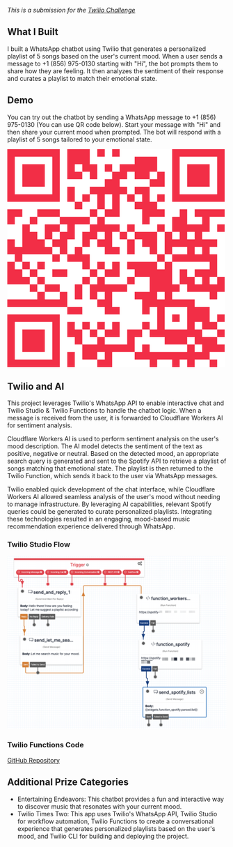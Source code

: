*This is a submission for the [Twilio Challenge ](https://dev.to/challenges/twilio)*

## What I Built

I built a WhatsApp chatbot using Twilio that generates a personalized playlist of 5 songs based on the user's current mood. When a user sends a message to +1 (856) 975-0130 starting with "Hi", the bot prompts them to share how they are feeling. It then analyzes the sentiment of their response and curates a playlist to match their emotional state.

## Demo
You can try out the chatbot by sending a WhatsApp message to +1 (856) 975-0130 (You can use QR code below). Start your message with "Hi" and then share your current mood when prompted. The bot will respond with a playlist of 5 songs tailored to your emotional state.

![WhatsApp QR Code](./whatsapp-qr.png)


## Twilio and AI
This project leverages Twilio's WhatsApp API to enable interactive chat and Twilio Studio & Twilio Functions to handle the chatbot logic. When a message is received from the user, it is forwarded to Cloudflare Workers AI for sentiment analysis.

Cloudflare Workers AI is used to perform sentiment analysis on the user's mood description. The AI model detects the sentiment of the text as positive, negative or neutral. Based on the detected mood, an appropriate search query is generated and sent to the Spotify API to retrieve a playlist of songs matching that emotional state. The playlist is then returned to the Twilio Function, which sends it back to the user via WhatsApp messages.

Twilio enabled quick development of the chat interface, while Cloudflare Workers AI allowed seamless analysis of the user's mood without needing to manage infrastructure. By leveraging AI capabilities, relevant Spotify queries could be generated to curate personalized playlists. Integrating these technologies resulted in an engaging, mood-based music recommendation experience delivered through WhatsApp.

### Twilio Studio Flow
![Twilio Studio Flow](./twilio-studio-flow.png)

### Twilio Functions Code
[GitHub Repository](https://github.com/irensaltali/dev.to-twilio-challenge-spotify)

## Additional Prize Categories

- Entertaining Endeavors: This chatbot provides a fun and interactive way to discover music that resonates with your current mood.
- Twilio Times Two: This app uses Twilio's WhatsApp API, Twilio Studio for workflow automation, Twilio Functions to create a conversational experience that generates personalized playlists based on the user's mood, and Twilio CLI for building and deploying the project.
  
<!-- Does your submission qualify for any additional prize categories (Twilio Times Two, Impactful Innovators, Entertaining Endeavors)? Please list all that apply.  -->

<!-- Team Submissions: Please pick one member to publish the submission and credit teammates by listing their DEV usernames directly in the body of the post. -->

<!-- Don't forget to add a cover image (if you want). -->

<!-- Thanks for participating! →
